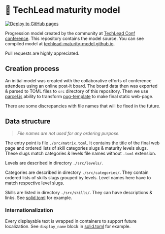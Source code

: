 # :mountain_cableway: TechLead maturity model

[![Deploy to GitHub pages](https://github.com/TechLead-Conf/TechLead-Maturity-Model/actions/workflows/main.yml/badge.svg?branch=master)](https://github.com/TechLead-Conf/TechLead-Maturity-Model/actions/workflows/main.yml)

Progression model created by the community at [TechLead Conf conference](https://techleadconf.ru/2020/meetups#3011863).
This repository contains the model source.
You can see compiled model at [techlead-maturity-model.github.io](https://techlead-maturity-model.github.io).

Pull requests are highly appreciated.

## Creation process

An initial model was created with the collaborative efforts of conference attendees using an online post-it board.
The board data then was exported & parsed to TOML files to `src` directory of this repository.
Then we use [parcel.js](https://parceljs.org/pug.html) ability to transform [pug-template](web/src/index.pug) to make final static web-page.

There are some discrepancies with file names that will be fixed in the future.

## Data structure

> *File names are not used for any ordering purpose.*

The entry point is file `./src/matrix.toml`.
It contains the title of the final web page and ordered lists of skill categories slugs & maturity levels slugs. These slugs match categories & levels file names without `.toml` extension.

Levels are described in directory `./src/levels/`.

Categories are described in directory `./src/categories/`.
They contain ordered lists of skills slugs grouped by levels.
Level names here have to match respective level slugs.

Skills are listed in directory `./src/skills/`.
They can have descriptions & links.
See [solid.toml](src/skills/solid.toml) for example.

### Internationalization

Every displayable text is wrapped in containers to support future localization.
See `display_name` block in [solid.toml](src/skills/solid.toml) for example.